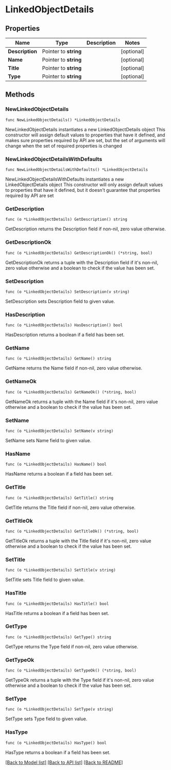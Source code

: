 # LinkedObjectDetails

## Properties

Name | Type | Description | Notes
------------ | ------------- | ------------- | -------------
**Description** | Pointer to **string** |  | [optional] 
**Name** | Pointer to **string** |  | [optional] 
**Title** | Pointer to **string** |  | [optional] 
**Type** | Pointer to **string** |  | [optional] 

## Methods

### NewLinkedObjectDetails

`func NewLinkedObjectDetails() *LinkedObjectDetails`

NewLinkedObjectDetails instantiates a new LinkedObjectDetails object
This constructor will assign default values to properties that have it defined,
and makes sure properties required by API are set, but the set of arguments
will change when the set of required properties is changed

### NewLinkedObjectDetailsWithDefaults

`func NewLinkedObjectDetailsWithDefaults() *LinkedObjectDetails`

NewLinkedObjectDetailsWithDefaults instantiates a new LinkedObjectDetails object
This constructor will only assign default values to properties that have it defined,
but it doesn't guarantee that properties required by API are set

### GetDescription

`func (o *LinkedObjectDetails) GetDescription() string`

GetDescription returns the Description field if non-nil, zero value otherwise.

### GetDescriptionOk

`func (o *LinkedObjectDetails) GetDescriptionOk() (*string, bool)`

GetDescriptionOk returns a tuple with the Description field if it's non-nil, zero value otherwise
and a boolean to check if the value has been set.

### SetDescription

`func (o *LinkedObjectDetails) SetDescription(v string)`

SetDescription sets Description field to given value.

### HasDescription

`func (o *LinkedObjectDetails) HasDescription() bool`

HasDescription returns a boolean if a field has been set.

### GetName

`func (o *LinkedObjectDetails) GetName() string`

GetName returns the Name field if non-nil, zero value otherwise.

### GetNameOk

`func (o *LinkedObjectDetails) GetNameOk() (*string, bool)`

GetNameOk returns a tuple with the Name field if it's non-nil, zero value otherwise
and a boolean to check if the value has been set.

### SetName

`func (o *LinkedObjectDetails) SetName(v string)`

SetName sets Name field to given value.

### HasName

`func (o *LinkedObjectDetails) HasName() bool`

HasName returns a boolean if a field has been set.

### GetTitle

`func (o *LinkedObjectDetails) GetTitle() string`

GetTitle returns the Title field if non-nil, zero value otherwise.

### GetTitleOk

`func (o *LinkedObjectDetails) GetTitleOk() (*string, bool)`

GetTitleOk returns a tuple with the Title field if it's non-nil, zero value otherwise
and a boolean to check if the value has been set.

### SetTitle

`func (o *LinkedObjectDetails) SetTitle(v string)`

SetTitle sets Title field to given value.

### HasTitle

`func (o *LinkedObjectDetails) HasTitle() bool`

HasTitle returns a boolean if a field has been set.

### GetType

`func (o *LinkedObjectDetails) GetType() string`

GetType returns the Type field if non-nil, zero value otherwise.

### GetTypeOk

`func (o *LinkedObjectDetails) GetTypeOk() (*string, bool)`

GetTypeOk returns a tuple with the Type field if it's non-nil, zero value otherwise
and a boolean to check if the value has been set.

### SetType

`func (o *LinkedObjectDetails) SetType(v string)`

SetType sets Type field to given value.

### HasType

`func (o *LinkedObjectDetails) HasType() bool`

HasType returns a boolean if a field has been set.


[[Back to Model list]](../README.md#documentation-for-models) [[Back to API list]](../README.md#documentation-for-api-endpoints) [[Back to README]](../README.md)


